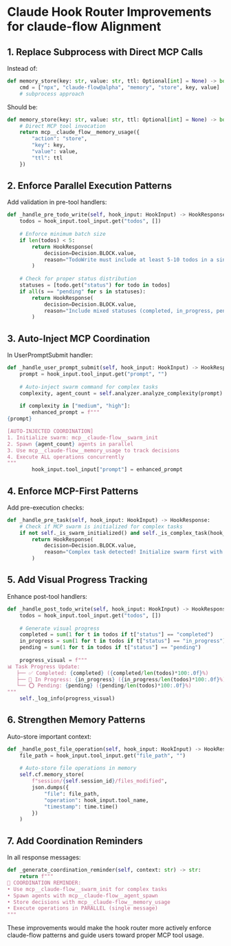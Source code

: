 # Claude Hook Router Improvements for claude-flow Alignment

## 1. Replace Subprocess with Direct MCP Calls

Instead of:
```python
def memory_store(key: str, value: str, ttl: Optional[int] = None) -> bool:
    cmd = ["npx", "claude-flow@alpha", "memory", "store", key, value]
    # subprocess approach
```

Should be:
```python
def memory_store(key: str, value: str, ttl: Optional[int] = None) -> bool:
    # Direct MCP tool invocation
    return mcp__claude_flow__memory_usage({
        "action": "store",
        "key": key,
        "value": value,
        "ttl": ttl
    })
```

## 2. Enforce Parallel Execution Patterns

Add validation in pre-tool handlers:
```python
def _handle_pre_todo_write(self, hook_input: HookInput) -> HookResponse:
    todos = hook_input.tool_input.get("todos", [])
    
    # Enforce minimum batch size
    if len(todos) < 5:
        return HookResponse(
            decision=Decision.BLOCK.value,
            reason="TodoWrite must include at least 5-10 todos in a single call. Batch all todos together!"
        )
    
    # Check for proper status distribution
    statuses = [todo.get("status") for todo in todos]
    if all(s == "pending" for s in statuses):
        return HookResponse(
            decision=Decision.BLOCK.value,
            reason="Include mixed statuses (completed, in_progress, pending) to show progress"
        )
```

## 3. Auto-Inject MCP Coordination

In UserPromptSubmit handler:
```python
def _handle_user_prompt_submit(self, hook_input: HookInput) -> HookResponse:
    prompt = hook_input.tool_input.get("prompt", "")
    
    # Auto-inject swarm command for complex tasks
    complexity, agent_count = self.analyzer.analyze_complexity(prompt)
    
    if complexity in ["medium", "high"]:
        enhanced_prompt = f"""
{prompt}

[AUTO-INJECTED COORDINATION]
1. Initialize swarm: mcp__claude-flow__swarm_init
2. Spawn {agent_count} agents in parallel
3. Use mcp__claude-flow__memory_usage to track decisions
4. Execute ALL operations concurrently
"""
        hook_input.tool_input["prompt"] = enhanced_prompt
```

## 4. Enforce MCP-First Patterns

Add pre-execution checks:
```python
def _handle_pre_task(self, hook_input: HookInput) -> HookResponse:
    # Check if MCP swarm is initialized for complex tasks
    if not self._is_swarm_initialized() and self._is_complex_task(hook_input):
        return HookResponse(
            decision=Decision.BLOCK.value,
            reason="Complex task detected! Initialize swarm first with mcp__claude-flow__swarm_init"
        )
```

## 5. Add Visual Progress Tracking

Enhance post-tool handlers:
```python
def _handle_post_todo_write(self, hook_input: HookInput) -> HookResponse:
    todos = hook_input.tool_input.get("todos", [])
    
    # Generate visual progress
    completed = sum(1 for t in todos if t["status"] == "completed")
    in_progress = sum(1 for t in todos if t["status"] == "in_progress")
    pending = sum(1 for t in todos if t["status"] == "pending")
    
    progress_visual = f"""
📊 Task Progress Update:
   ├── ✅ Completed: {completed} ({completed/len(todos)*100:.0f}%)
   ├── 🔄 In Progress: {in_progress} ({in_progress/len(todos)*100:.0f}%)
   └── ⭕ Pending: {pending} ({pending/len(todos)*100:.0f}%)
"""
    self._log_info(progress_visual)
```

## 6. Strengthen Memory Patterns

Auto-store important context:
```python
def _handle_post_file_operation(self, hook_input: HookInput) -> HookResponse:
    file_path = hook_input.tool_input.get("file_path", "")
    
    # Auto-store file operations in memory
    self.cf.memory_store(
        f"session/{self.session_id}/files_modified",
        json.dumps({
            "file": file_path,
            "operation": hook_input.tool_name,
            "timestamp": time.time()
        })
    )
```

## 7. Add Coordination Reminders

In all response messages:
```python
def _generate_coordination_reminder(self, context: str) -> str:
    return f"""
🤖 COORDINATION REMINDER:
• Use mcp__claude-flow__swarm_init for complex tasks
• Spawn agents with mcp__claude-flow__agent_spawn
• Store decisions with mcp__claude-flow__memory_usage
• Execute operations in PARALLEL (single message)
"""
```

These improvements would make the hook router more actively enforce claude-flow patterns and guide users toward proper MCP tool usage.